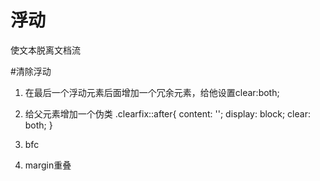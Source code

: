 # 浮动
使文本脱离文档流

#清除浮动
1. 在最后一个浮动元素后面增加一个冗余元素，给他设置clear:both;
2. 给父元素增加一个伪类
        .clearfix::after{
            content: '';
            display: block;
            clear: both;
        }
3. bfc

4. margin重叠


